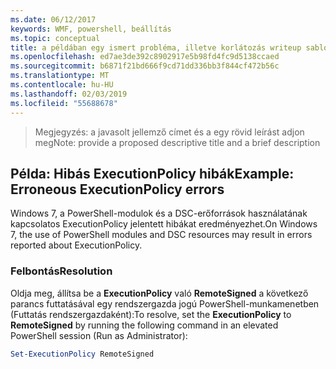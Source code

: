 ```yaml
---
ms.date: 06/12/2017
keywords: WMF, powershell, beállítás
ms.topic: conceptual
title: a példában egy ismert probléma, illetve korlátozás writeup sablonját
ms.openlocfilehash: ed7ae3de392c8902917e5b98fd4fc9d5138ccaed
ms.sourcegitcommit: b6871f21bd666f9cd71dd336bb3f844cf472b56c
ms.translationtype: MT
ms.contentlocale: hu-HU
ms.lasthandoff: 02/03/2019
ms.locfileid: "55688678"
---
```

><span data-ttu-id="99f37-103">Megjegyzés: a javasolt jellemző címet és a egy rövid leírást adjon meg</span><span class="sxs-lookup"><span data-stu-id="99f37-103">Note: provide a proposed descriptive title and a brief description</span></span>

## <a name="example-erroneous-executionpolicy-errors"></a><span data-ttu-id="99f37-104">Példa: Hibás ExecutionPolicy hibák</span><span class="sxs-lookup"><span data-stu-id="99f37-104">Example: Erroneous ExecutionPolicy errors</span></span> ##
<span data-ttu-id="99f37-105">Windows 7, a PowerShell-modulok és a DSC-erőforrások használatának kapcsolatos ExecutionPolicy jelentett hibákat eredményezhet.</span><span class="sxs-lookup"><span data-stu-id="99f37-105">On Windows 7, the use of PowerShell modules and DSC resources may result in errors reported about ExecutionPolicy.</span></span>

### <a name="resolution"></a><span data-ttu-id="99f37-106">Felbontás</span><span class="sxs-lookup"><span data-stu-id="99f37-106">Resolution</span></span>

<span data-ttu-id="99f37-107">Oldja meg, állítsa be a **ExecutionPolicy** való **RemoteSigned** a következő parancs futtatásával egy rendszergazda jogú PowerShell-munkamenetben (Futtatás rendszergazdaként):</span><span class="sxs-lookup"><span data-stu-id="99f37-107">To resolve, set the **ExecutionPolicy** to **RemoteSigned** by running the following command in an elevated PowerShell session (Run as Administrator):</span></span>

```powershell
Set-ExecutionPolicy RemoteSigned
```
